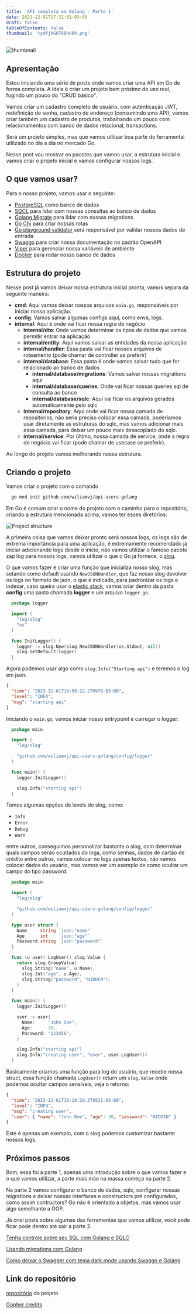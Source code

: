 ```yaml
---
title: 'API completa em Golang - Parte 1'
date: 2023-12-01T17:31:01-03:00
draft: false
tableOfContents: false
thumbnail: 'tydfjkGH768hHkh.png'
---
```


![thumbnail](tydfjkGH768hHkh.png)

## Apresentação

Estou iniciando uma série de posts onde vamos criar uma API em Go de forma completa. A ideia é criar um projeto bem próximo do uso real, fugindo um pouco do "CRUD básico".

Vamos criar um cadastro completo de usuário, com autenticação JWT, redefinição de senha, cadastro de endereço (consumindo uma API), vamos criar também um cadastro de produtos, trabalhando um pouco com relacionamentos com banco de dados relacional, transactions.

Será um projeto simples, mas que vamos utilizar boa parte do ferramental utilizado no dia a dia no mercado Go.

Nesse post vou mostrar os pacotes que vamos usar, a estrutura inicial e vamos criar o projeto inicial e vamos configurar nossos logs.

## O que vamos usar?

Para o nosso projeto, vamos usar o seguinte:

- [PostgreSQL](https://www.postgresql.org/) como banco de dados
- [SQCL](https://sqlc.dev/) para lidar com nossas consultas ao banco de dados
- [Golang Migrate](https://github.com/golang-migrate/migrate) para lidar com nossas migrations
- [Go Chi](https://github.com/go-chi/chi) para criar nossas rotas
- [Go playground validator](https://github.com/go-playground/validator) será responsável por validar nossos dados de entrada
- [Swaggo](https://github.com/swaggo/http-swagger) para criar nossa documentação no padrão OpenAPI
- [Viper](https://github.com/spf13/viper) para gerenciar nossa variáveis de ambiente
- [Docker](https://www.docker.com/get-started/) para rodar nosso banco de dados

## Estrutura do projeto

Nesse post já vamos deixar nossa estrutura inicial pronta, vamos separa da seguinte maneira:

- **cmd**: Aqui vamos deixar nossos arquivos `main.go`, responsáveis por iniciar nossa aplicação.
- **config**: Vamos salvar algumas configs aqui, como envs, logs.
- **internal**: Aqui é onde vai ficar nossa regra de negócio
  - **internal/dto**: Onde vamos determinar os tipos de dados que vamos permitir entrar na aplicação
  - **internal/entity**: Aqui vamos salvar as entidades da nossa aplicação
  - **internal/handler**: Essa pasta vai ficar nossos arquivos de roteamento (pode chamar de controller se preferir)
  - **internal/database**: Essa pasta é onde vamos salvar tudo que for relacionado ao banco de dados
    - **internal/database/migrations**: Vamos salvar nossas migrations aqui
    - **internal/database/queries**: Onde vai ficar nossas queries sql de consulta ao banco
    - **internal/database/sqlc**: Aqui vai ficar os arquivos gerados automaticamente pelo sqlc
  - **internal/repository**: Aqui onde vai ficar nossa camada de repositórios, não seria preciso colocar essa camada, poderíamos usar diretamente as estruturas do sqlc, mas vamos adicionar mais essa camada, para deixar um pouco mais desacoplado do sqlc.
  - **internal/service**: Por último, nossa camada de service, onde a regra de negócio vai ficar (pode chamar de usecase se preferir).

Ao longo do projeto vamos melhorando nossa estrutura.

## Criando o projeto

Vamos criar o projeto com o comando

```bash
  go mod init github.com/wiliamvj/api-users-golang
```

Em Go é comum criar o nome do projeto com o caminho para o repositório, criando a estrutura mencionada acima, vamos ter esses diretórios:

![Project structure](dfgGHJ&g67HGJh.png)

A primeira coisa que vamos deixar pronto será nossos logs, os logs são de extrema importância para uma aplicação, é extremamente recomendado já iniciar adicionando logs desde o início, não vamos utilizar o famoso pacote zap log para nossos logs, vamos utilizar o que o Go já fornece, o [slog](https://pkg.go.dev/golang.org/x/exp/slog).

O que vamos fazer é criar uma função que inicializa nosso slog, mas setando como default usando `NewJSONHandler`, que faz nosso slog devolver os logs no formato de json, o que é indicado, para padronizar os logs e indexar, caso queira usar o [elastic stack](https://www.elastic.co/pt/elastic-stack), vamos criar dentro da pasta **config** uma pasta chamada **logger** e um arquivo `logger.go`.

```go
  package logger

  import (
    "log/slog"
    "os"
  )

  func InitLogger() {
    logger := slog.New(slog.NewJSONHandler(os.Stdout, nil))
    slog.SetDefault(logger)
  }
```

Agora podemos usar algo como `slog.Info("Starting api")` e teremos o log em json:

```json
{
  "time": "2023-12-01T18:58:22.270976-03:00",
  "level": "INFO",
  "msg": "starting api"
}
```

Iniciando o `main.go`, vamos iniciar nosso entrypoint e carregar o logger:

```go
  package main

  import (
    "log/slog"

    "github.com/wiliamvj/api-users-golang/config/logger"
  )

  func main() {
    logger.InitLogger()

    slog.Info("starting api")
  }
```

Temos algumas opções de levels do slog, como:

- `Info`
- `Error`
- `Debug`
- `Warn`

entre outros, conseguimos personalizar bastante o slog, com determinar quais campos serão ocultados do loga, como senhas, dados de cartão de crédito entre outros, vamos colocar no logs apenas textos, não vamos colocar dados do usuário, mas vamos ver um exemplo de como ocultar um campo do tipo password:

```go
  package main

  import (
    "log/slog"

    "github.com/wiliamvj/api-users-golang/config/logger"
  )

  type user struct {
    Name     string `json:"name"`
    Age      int    `json:"age"`
    Password string `json:"password"`
  }

  func (u user) LogUser() slog.Value {
    return slog.GroupValue(
      slog.String("name", u.Name),
      slog.Int("age", u.Age),
      slog.String("password", "HIDDEN"),
    )
  }

  func main() {
    logger.InitLogger()

    user := user{
      Name:     "John Doe",
      Age:      30,
      Password: "123456",
    }

    slog.Info("starting api")
    slog.Info("creating user", "user", user.LogUser())
  }
```

Basicamente criamos uma função para log do usuário, que recebe nossa struct, essa função chamada `LogUser()` return um `slog.Value` onde podemos ocultar campos sensíveis, veja o retorno:

```json
{
  "time": "2023-12-01T19:18:29.379521-03:00",
  "level": "INFO",
  "msg": "creating user",
  "user": { "name": "John Doe", "age": 30, "password": "HIDDEN" }
}
```

Este é apenas um exemplo, com o slog podemos customizar bastante nossos logs.

## Próximos passos

Bom, essa foi a parte 1, apenas uma introdução sobre o que vamos fazer e o que vamos utilizar, a parte mais mão na massa começa na parte 2.

Na parte 2 vamos configurar o banco de dados, sqlc, configurar nossas migrations e deixar nossas interfaces e constructors pré configurados, como assim contructors? Go não é orientado a objetos, mas vamos usar algo semelhante a OOP.

Já criei posts sobre algumas das ferramentas que vamos utilizar, você pode ficar pode dentro até sair a parte 2.

[Tenha controle sobre seu SQL com Golang e SQLC](https://wiliamvj.com/posts/golang-sqlc/)

[Usando migrations com Golang](https://wiliamvj.com/posts/migrations-golang/)

[Como deixar o Swagger com tema dark mode usando Swaggo e Golang](https://wiliamvj.com/posts/dark-mode-swaggo/)

## Link do repositório

[repositório](https://github.com/wiliamvj/api-users-golang) do projeto

[Gopher credits](https://github.com/egonelbre/gophers)
